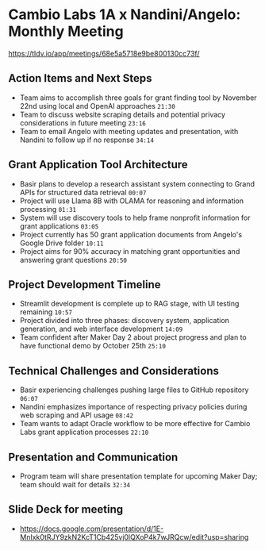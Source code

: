 # Cambio Labs 1A x Nandini/Angelo: Monthly Meeting
https://tldv.io/app/meetings/68e5a5718e9be800130cc73f/

## Action Items and Next Steps
* Team aims to accomplish three goals for grant finding tool by November 22nd using local and OpenAI approaches `21:30`
* Team to discuss website scraping details and potential privacy considerations in future meeting `23:16`
* Team to email Angelo with meeting updates and presentation, with Nandini to follow up if no response `34:14`

## Grant Application Tool Architecture
* Basir plans to develop a research assistant system connecting to Grand APIs for structured data retrieval `00:07`
* Project will use Llama 8B with OLAMA for reasoning and information processing `01:31`
* System will use discovery tools to help frame nonprofit information for grant applications `03:05`
* Project currently has 50 grant application documents from Angelo's Google Drive folder `10:11`
* Project aims for 90% accuracy in matching grant opportunities and answering grant questions `20:50`

## Project Development Timeline
* Streamlit development is complete up to RAG stage, with UI testing remaining `10:57`
* Project divided into three phases: discovery system, application generation, and web interface development `14:09`
* Team confident after Maker Day 2 about project progress and plan to have functional demo by October 25th `25:10`

## Technical Challenges and Considerations
* Basir experiencing challenges pushing large files to GitHub repository `06:07`
* Nandini emphasizes importance of respecting privacy policies during web scraping and API usage `08:42`
* Team wants to adapt Oracle workflow to be more effective for Cambio Labs grant application processes `22:10`

## Presentation and Communication
* Program team will share presentation template for upcoming Maker Day; team should wait for details `32:34`

## Slide Deck for meeting
* https://docs.google.com/presentation/d/1E-MnIxk0tRJY9zkN2KcT1Cb425vj0lQXoP4k7wJRQcw/edit?usp=sharing
